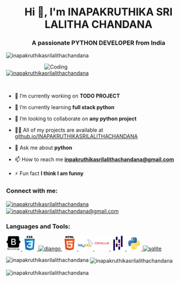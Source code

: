 <h1 align="center">Hi 👋, I'm INAPAKRUTHIKA SRI LALITHA CHANDANA</h1>
<h3 align="center">A passionate PYTHON DEVELOPER from India</h3>

<p align="left"> <img src="https://komarev.com/ghpvc/?username=inapakruthikasrilalithachandana&label=Profile%20views&color=0e75b6&style=flat" alt="inapakruthikasrilalithachandana" /> </p>
<img align="right" alt="Coding" width="400" src="https://user-images.githubusercontent.com/74038190/236119160-976a0405-caa7-470c-9356-16d43402ea0a.gif"&g;

<p align="left"> <a href="https://github.com/ryo-ma/github-profile-trophy"><img src="https://github-profile-trophy.vercel.app/?username=inapakruthikasrilalithachandana" alt="inapakruthikasrilalithachandana" /></a> </p>

<p align="left"> <a href="https://twitter.com/" target="blank"><img src="https://img.shields.io/twitter/follow/?logo=twitter&style=for-the-badge" alt="" /></a> </p>

- 🔭 I’m currently working on **TODO PROJECT**

- 🌱 I’m currently learning **full stack python**

- 👯 I’m looking to collaborate on **any python project**

- 👨‍💻 All of my projects are available at [github.io/INAPAKRUTHIKASRILALITHACHANDANA](github.io/INAPAKRUTHIKASRILALITHACHANDANA)

- 💬 Ask me about **python**

- 📫 How to reach me **inpakruthikasrilalithachandana@gmail.com**

- ⚡ Fun fact **I think I am funny**

<h3 align="left">Connect with me:</h3>
<p align="left">
<a href="https://www.hackerrank.com/inapakruthikasrilalithachandana" target="blank"><img align="center" src="https://raw.githubusercontent.com/rahuldkjain/github-profile-readme-generator/master/src/images/icons/Social/hackerrank.svg" alt="inapakruthikasrilalithachandana" height="30" width="40" /></a>
<a href="https://www.hackerearth.com/inapakruthikasrilalithachandana@gmail.com" target="blank"><img align="center" src="https://raw.githubusercontent.com/rahuldkjain/github-profile-readme-generator/master/src/images/icons/Social/hackerearth.svg" alt="inapakruthikasrilalithachandana@gmail.com" height="30" width="40" /></a>
</p>

<h3 align="left">Languages and Tools:</h3>
<p align="left"> <a href="https://getbootstrap.com" target="_blank" rel="noreferrer"> <img src="https://raw.githubusercontent.com/devicons/devicon/master/icons/bootstrap/bootstrap-plain-wordmark.svg" alt="bootstrap" width="40" height="40"/> </a> <a href="https://www.w3schools.com/css/" target="_blank" rel="noreferrer"> <img src="https://raw.githubusercontent.com/devicons/devicon/master/icons/css3/css3-original-wordmark.svg" alt="css3" width="40" height="40"/> </a> <a href="https://www.djangoproject.com/" target="_blank" rel="noreferrer"> <img src="https://cdn.worldvectorlogo.com/logos/django.svg" alt="django" width="40" height="40"/> </a> <a href="https://www.w3.org/html/" target="_blank" rel="noreferrer"> <img src="https://raw.githubusercontent.com/devicons/devicon/master/icons/html5/html5-original-wordmark.svg" alt="html5" width="40" height="40"/> </a> <a href="https://www.mysql.com/" target="_blank" rel="noreferrer"> <img src="https://raw.githubusercontent.com/devicons/devicon/master/icons/mysql/mysql-original-wordmark.svg" alt="mysql" width="40" height="40"/> </a> <a href="https://www.oracle.com/" target="_blank" rel="noreferrer"> <img src="https://raw.githubusercontent.com/devicons/devicon/master/icons/oracle/oracle-original.svg" alt="oracle" width="40" height="40"/> </a> <a href="https://pandas.pydata.org/" target="_blank" rel="noreferrer"> <img src="https://raw.githubusercontent.com/devicons/devicon/2ae2a900d2f041da66e950e4d48052658d850630/icons/pandas/pandas-original.svg" alt="pandas" width="40" height="40"/> </a> <a href="https://www.python.org" target="_blank" rel="noreferrer"> <img src="https://raw.githubusercontent.com/devicons/devicon/master/icons/python/python-original.svg" alt="python" width="40" height="40"/> </a> <a href="https://www.sqlite.org/" target="_blank" rel="noreferrer"> <img src="https://www.vectorlogo.zone/logos/sqlite/sqlite-icon.svg" alt="sqlite" width="40" height="40"/> </a> </p>

<p><img align="left" src="https://github-readme-stats.vercel.app/api/top-langs?username=inapakruthikasrilalithachandana&show_icons=true&locale=en&layout=compact" alt="inapakruthikasrilalithachandana" /></p>

<p>&nbsp;<img align="center" src="https://github-readme-stats.vercel.app/api?username=inapakruthikasrilalithachandana&show_icons=true&locale=en" alt="inapakruthikasrilalithachandana" /></p>

<p><img align="center" src="https://github-readme-streak-stats.herokuapp.com/?user=inapakruthikasrilalithachandana&" alt="inapakruthikasrilalithachandana" /></p>
